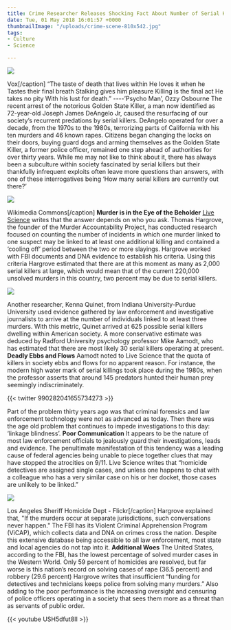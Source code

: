 ```yaml
---
title: Crime Researcher Releases Shocking Fact About Number of Serial Killers in US
date: Tue, 01 May 2018 16:01:57 +0000
thumbnailImage: "/uploads/crime-scene-810x542.jpg"
tags:
- Culture
- Science

---
```

![](http://newsattorneys.staging.wpengine.com/wp-content/uploads/2018/05/golden-gate-killer.jpg) 

Vox\[/caption\] “The taste of death that lives within He loves it when he Tastes their final breath Stalking gives him pleasure Killing is the final act He takes no pity With his lust for death.” ----’Psycho Man’, Ozzy Osbourne The recent arrest of the notorious Golden State Killer, a man now identified as 72-year-old Joseph James DeAngelo Jr, caused the resurfacing of our society’s recurrent predations by serial killers. DeAngelo operated for over a decade, from the 1970s to the 1980s, terrorizing parts of California with his ten murders and 46 known rapes. Citizens began changing the locks on their doors, buying guard dogs and arming themselves as the Golden State Killer, a former police officer, remained one step ahead of authorities for over thirty years. While me may not like to think about it, there has always been a subculture within society fascinated by serial killers but their thankfully infrequent exploits often leave more questions than answers, with one of these interrogatives being ‘How many serial killers are currently out there?’

![](http://newsattorneys.staging.wpengine.com/wp-content/uploads/2018/05/Ted_Bundy_in_court-wiki-commons.jpg) 

Wikimedia Commons\[/caption\] **Murder is in the Eye of the Beholder** [Live Science](https://www.scientificamerican.com/author/livescience/) writes that the answer depends on who you ask. Thomas Hargrove, the founder of the Murder Accountability Project, has conducted research focused on counting the number of incidents in which one murder linked to one suspect may be linked to at least one additional killing and contained a ‘cooling off’ period between the two or more slayings. Hargrove worked with FBI documents and DNA evidence to establish his criteria. Using this criteria Hargrove estimated that there are at this moment as many as 2,000 serial killers at large, which would mean that of the current 220,000 unsolved murders in this country, two percent may be due to serial killers. 

![](http://newsattorneys.staging.wpengine.com/wp-content/uploads/2018/05/crime-scene.jpg) 

Another researcher, Kenna Quinet, from Indiana University-Purdue University used evidence gathered by law enforcement and investigative journalists to arrive at the number of individuals linked to at least three murders. With this metric, Quinet arrived at 625 possible serial killers dwelling within American society. A more conservative estimate was deduced by Radford University psychology professor Mike Aamodt, who has estimated that there are most likely 30 serial killers operating at present. **Deadly Ebbs and Flows** Aamodt noted to Live Science that the quota of killers in society ebbs and flows for no apparent reason. For instance, the modern high water mark of serial killings took place during the 1980s, when the professor asserts that around 145 predators hunted their human prey seemingly indiscriminately.

{{< twitter 990282041655734273 >}}

Part of the problem thirty years ago was that criminal forensics and law enforcement technology were not as advanced as today. Then there was the age old problem that continues to impede investigations to this day: ‘linkage blindness’. **Poor Communication** It appears to be the nature of most law enforcement officials to jealously guard their investigations, leads and evidence. The penultimate manifestation of this tendency was a leading cause of federal agencies being unable to piece together clues that may have stopped the atrocities on 9/11. Live Science writes that “homicide detectives are assigned single cases, and unless one happens to chat with a colleague who has a very similar case on his or her docket, those cases are unlikely to be linked.”

![](http://newsattorneys.staging.wpengine.com/wp-content/uploads/2018/05/la-sheriff-homicide-flickr.jpg) 

Los Angeles Sheriff Homicide Dept - Flickr\[/caption\] Hargrove explained that, "If the murders occur at separate jurisdictions, such conversations never happen." The FBI has its Violent Criminal Apprehension Program (ViCAP), which collects data and DNA on crimes cross the nation. Despite this extensive database being accessible to all law enforcement, most state and local agencies do not tap into it. **Additional Woes** The United States, according to the FBI, has the lowest percentage of solved murder cases in the Western World. Only 59 percent of homicides are resolved, but far worse is this nation’s record on solving cases of rape (36.5 percent) and robbery (29.6 percent) Hargrove writes that insufficient “funding for detectives and technicians keeps police from solving many murders.” Also adding to the poor performance is the increasing oversight and censuring of police officers operating in a society that sees them more as a threat than as servants of public order. 

{{< youtube USH5dfut8II >}}